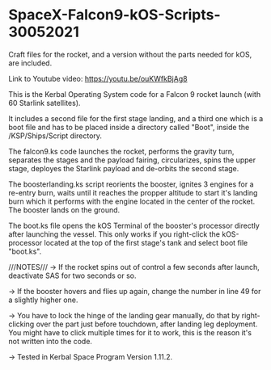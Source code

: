 # SpaceX-Falcon9-kOS-Scripts-30052021
Craft files for the rocket, and a version without the parts needed for kOS, are included.

Link to Youtube video: https://youtu.be/ouKWfkBjAg8

This is the Kerbal Operating System code for a Falcon 9 rocket launch (with 60 Starlink satellites).

It includes a second file for the first stage landing, and a third one which is a boot file and has
to be placed inside a directory called "Boot", inside the /KSP/Ships/Script directory.

The falcon9.ks code launches the rocket, performs the gravity turn, separates the stages and the 
payload fairing, circularizes, spins the upper stage, deployes the Starlink payload and de-orbits
the second stage.

The boosterlanding.ks script reorients the booster, ignites 3 engines for a re-entry burn, waits
until it reaches the propper altitude to start it's landing burn which it performs with the engine
located in the center of the rocket. The booster lands on the ground.

The boot.ks file opens the kOS Terminal of the booster's processor directly after launching the vessel.
This only works if you right-click the kOS-processor located at the top of the first stage's tank and
select boot file "boot.ks".

///NOTES///
-> If the rocket spins out of control a few seconds after launch, deactivate SAS for two seconds or so.

-> If the booster hovers and flies up again, change the number in line 49 for a slightly higher one.

-> You have to lock the hinge of the landing gear manually, do that by right-clicking over the part
   just before touchdown, after landing leg deployment. You might have to click multiple times for it
   to work, this is the reason it's not written into the code.
 
-> Tested in Kerbal Space Program Version 1.11.2.

